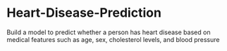 # Heart-Disease-Prediction
Build a model to predict whether a person has heart disease based on medical features such as age, sex, cholesterol levels, and blood pressure
